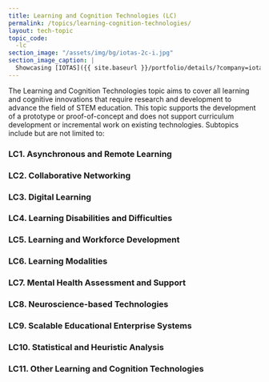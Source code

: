 ```yaml
---
title: Learning and Cognition Technologies (LC)  
permalink: /topics/learning-cognition-technologies/
layout: tech-topic
topic_code:
  -lc
section_image: "/assets/img/bg/iotas-2c-i.jpg"
section_image_caption: |
  Showcasing [IOTAS]({{ site.baseurl }}/portfolio/details/?company=iotas-inc#iotas-inc)'s' Home app, featuring a unique floor plan view and Smart Stories™.
---
```

The Learning and Cognition Technologies topic aims to cover all learning and cognitive innovations that require research and development to advance the field of STEM education. This topic supports the development of a prototype or proof-of-concept and does not support curriculum development or incremental work on existing technologies. Subtopics include but are not limited to: 

### LC1. Asynchronous and Remote Learning  

### LC2. Collaborative Networking 

### LC3. Digital Learning 

### LC4. Learning Disabilities and Difficulties 

### LC5. Learning and Workforce Development 

### LC6. Learning Modalities 

### LC7. Mental Health Assessment and Support 

### LC8. Neuroscience-based Technologies 

### LC9. Scalable Educational Enterprise Systems  

### LC10. Statistical and Heuristic Analysis 

### LC11. Other Learning and Cognition Technologies 
